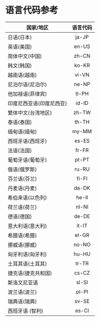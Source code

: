 # 语言代码参考

| 国家/地区                | 语言代码 |
| ------------------------ | :------: |
| 日语(日本)               |  ja-JP   |
| 英语(美国)               |  en-US   |
| 简体中文(中国)           |  zh-CN   |
| 韩文(韩国)               |  ko-KR   |
| 越南语(越南)             |  vi-VN   |
| 尼泊尔语(尼泊尔)         |  ne-NP   |
| 他加禄语(菲律宾)         |  tl-PH   |
| 印度尼西亚语(印度尼西亚) |  id-ID   |
| 繁体中文(台湾地区)       |  zh-TW   |
| 泰语(泰国)               |  th-TH   |
| 缅甸语(缅甸)             |  my-MM   |
| 西班牙语(西班牙)         |  es-ES   |
| 法语(法国)               |  fr-FR   |
| 葡萄牙语(葡萄牙)         |  pt-PT   |
| 俄语(俄罗斯)             |  ru-RU   |
| 芬兰语(芬兰)             |  fi-FI   |
| 丹麦语(丹麦)             |  da-DK   |
| 希伯来语(以色列)         |  he-Il   |
| 荷兰语(荷兰)             |  nl-Nl   |
| 德语(德国)               |  de-DE   |
| 意大利语(意大利)         |  it-IT   |
| 希腊语(希腊)             |  el-GR   |
| 挪威语(挪威)             |  no-NO   |
| 匈牙利语(匈牙利)         |  hu-HU   |
| 土耳其语(土耳其)         |  tr-TR   |
| 捷克语(捷克共和国)       |  cs-CZ   |
| 斯洛文尼亚语             |  sl-Sl   |
| 波兰语(波兰)             |  pl-Pl   |
| 瑞典语(瑞典)             |  sv-SE   |
| 西班牙语 (智利)          |  es-Cl   |